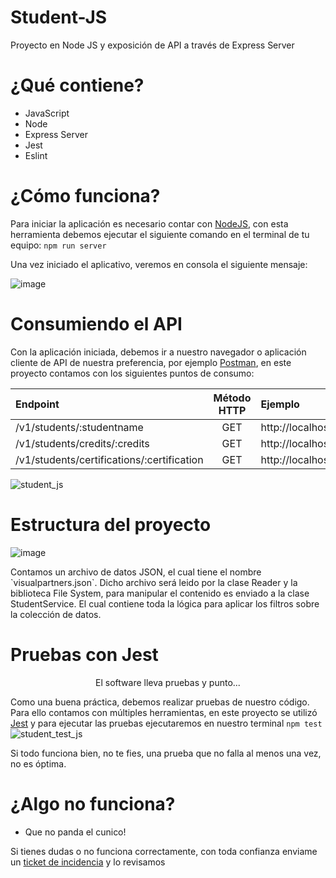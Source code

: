# Student-JS
Proyecto en Node JS y exposición de API a través de Express Server

# ¿Qué contiene?
- JavaScript
- Node
- Express Server
- Jest
- Eslint

# ¿Cómo funciona?
Para iniciar la aplicación es necesario contar con [NodeJS](https://nodejs.org/es/), con esta herramienta debemos ejecutar el siguiente comando en el terminal de tu equipo:
`npm run server`

Una vez iniciado el aplicativo, veremos en consola el siguiente mensaje:

![image](https://user-images.githubusercontent.com/26264385/166847229-3123dc05-68c9-4ec3-9931-27e082856534.png)

# Consumiendo el API
Con la aplicación iniciada, debemos ir a nuestro navegador o aplicación cliente de API de nuestra preferencia, por ejemplo [Postman](https://www.postman.com/), en este proyecto contamos con los siguientes puntos de consumo:

| Endpoint                                             | Método HTTP | Ejemplo                                                 | 
| :---                                                 |    :----:   | :---                                                    |
| /v1/students/:studentname                            | GET         | http://localhost:3000/v1/students/Bennett               |
| /v1/students/credits/:credits                        | GET         | http://localhost:3000/v1/students/credits/900           |
| /v1/students/certifications/:certification           | GET         | http://localhost:3000/v1/students/certifications/true   |
<p align='center'>
  
![student_js](https://user-images.githubusercontent.com/26264385/166848347-82ce8082-2e16-4fb2-a0c5-4ad3dfa4af81.gif)
 
</p>

# Estructura del proyecto
<p align='center'>
  
![image](https://user-images.githubusercontent.com/26264385/166850563-0416ad91-261e-48d6-945a-d93319b365c3.png)

</p>
Contamos un archivo de datos JSON, el cual tiene el nombre `visualpartners.json`. Dicho archivo será leido por la clase Reader y la biblioteca File System, para manipular el contenido es enviado a la clase StudentService. El cual contiene toda la lógica para aplicar los filtros sobre la colección de datos.

# Pruebas con Jest
<p style="text-align:center">El software lleva pruebas y punto...</p>

Como una buena práctica, debemos realizar pruebas de nuestro código. Para ello contamos con múltiples herramientas, en este proyecto se utilizó [Jest](https://jestjs.io/) y para ejecutar las pruebas ejecutaremos en nuestro terminal `npm test`
![student_test_js](https://user-images.githubusercontent.com/26264385/166851290-bddcb432-771b-42d8-bb9e-9971028763c7.gif)

Si todo funciona bien, no te fies, una prueba que no falla al menos una vez, no es óptima.

# ¿Algo no funciona?
- Que no panda el cunico!

Si tienes dudas o no funciona correctamente, con toda confianza enviame un [ticket de incidencia](https://github.com/Josue9405/students-js/issues/new/choose) y lo revisamos
